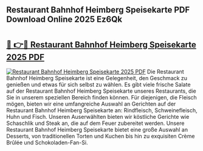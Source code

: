 ## Restaurant Bahnhof Heimberg Speisekarte PDF Download Online 2025 Ez6Qk

# <h2><a href="http://gcd0pud.nevu.top/?p=Restaurant+Bahnhof+Heimberg+Speisekarte">🔗 👉🔴 Restaurant Bahnhof Heimberg Speisekarte 2025 PDF</a></h2>

[![Restaurant Bahnhof Heimberg Speisekarte 2025 PDF](https://i.imgur.com/dBaPXMq.png)](http://gcd0pud.nevu.top/?p=Restaurant+Bahnhof+Heimberg+Speisekarte)
Die Restaurant Bahnhof Heimberg Speisekarte ist eine Gelegenheit, den Geschmack zu genießen und etwas für sich selbst zu wählen. Es gibt viele frische Salate auf der Restaurant Bahnhof Heimberg Speisekarte unseres Restaurants, die Sie in unserem speziellen Bereich finden können. Für diejenigen, die Fleisch mögen, bieten wir eine umfangreiche Auswahl an Gerichten auf der Restaurant Bahnhof Heimberg Speisekarte an: Rindfleisch, Schweinefleisch, Huhn und Fisch. Unseren Auserwählten bieten wir köstliche Gerichte wie Schaschlik und Steak an, die auf dem Feuer zubereitet werden. Unsere Restaurant Bahnhof Heimberg Speisekarte bietet eine große Auswahl an Desserts, von traditionellen Torten und Kuchen bis hin zu exquisiten Crème Brûlée und Schokoladen-Fan-Si.
